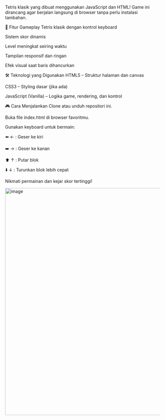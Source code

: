 Tetris klasik yang dibuat menggunakan JavaScript dan HTML! Game ini dirancang agar berjalan langsung di browser tanpa perlu instalasi tambahan.

🚀 Fitur
Gameplay Tetris klasik dengan kontrol keyboard

Sistem skor dinamis

Level meningkat seiring waktu

Tampilan responsif dan ringan

Efek visual saat baris dihancurkan



🛠️ Teknologi yang Digunakan
HTML5 – Struktur halaman dan canvas

CSS3 – Styling dasar (jika ada)

JavaScript (Vanilla) – Logika game, rendering, dan kontrol


🎮 Cara Menjalankan
Clone atau unduh repositori ini.

Buka file index.html di browser favoritmu.

Gunakan keyboard untuk bermain:

⬅️ ← : Geser ke kiri

➡️ → : Geser ke kanan

⬆️ ↑ : Putar blok

⬇️ ↓ : Turunkan blok lebih cepat

Nikmati permainan dan kejar skor tertinggi!

<img width="1319" height="737" alt="image" src="https://github.com/user-attachments/assets/059793de-19cf-4085-8ae2-464821c72155" />

